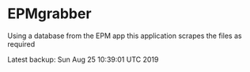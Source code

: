 # EPMgrabber
Using a database from the EPM app this application scrapes the files as required


Latest backup: Sun Aug 25 10:39:01 UTC 2019
